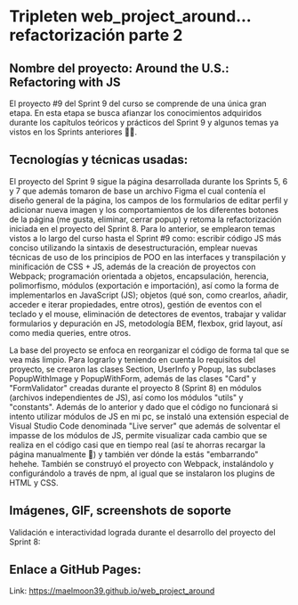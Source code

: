 # Tripleten web_project_around... refactorización parte 2

## Nombre del proyecto: Around the U.S.: Refactoring with JS

El proyecto #9 del Sprint 9 del curso se comprende de una única gran etapa. En esta etapa se busca afianzar los conocimientos adquiridos durante los capítulos teóricos y prácticos del Sprint 9 y algunos temas ya vistos en los Sprints anteriores 👩‍💻.

## Tecnologías y técnicas usadas:

El proyecto del Sprint 9 sigue la página desarrollada durante los Sprints 5, 6 y 7 que además tomaron de base un archivo Figma el cual contenía el diseño general de la página, los campos de los formularios de editar perfil y adicionar nueva imagen y los comportamientos de los diferentes botones de la página (me gusta, eliminar, cerrar popup) y retoma la refactorización iniciada en el proyecto del Sprint 8. Para lo anterior, se emplearon temas vistos a lo largo del curso hasta el Sprint #9 como: escribir código JS más conciso utilizando la sintaxis de desestructuración, emplear nuevas técnicas de uso de los principios de POO en las interfaces y transpilación y minificación de CSS + JS, además de la creación de proyectos con Webpack; programación orientada a objetos, encapsulación, herencia, polimorfismo, módulos (exportación e importación), así como la forma de implementarlos en JavaScript (JS); objetos (qué son, como crearlos, añadir, acceder e iterar propiedades, entre otros), gestión de eventos con el teclado y el mouse, eliminación de detectores de eventos, trabajar y validar formularios y depuración en JS, metodología BEM, flexbox, grid layout, así como media queries, entre otros.

La base del proyecto se enfoca en reorganizar el código de forma tal que se vea más limpio. Para lograrlo y teniendo en cuenta lo requisitos del proyecto, se crearon las clases Section, UserInfo y Popup, las subclases PopupWithImage y PopupWithForm, además de las clases "Card" y "FormValidator" creadas durante el proyecto 8 (Sprint 8) en módulos (archivos independientes de JS), así como los módulos "utils" y "constants". Además de lo anterior y dado que el código no funcionará si intento utilizar módulos de JS en mi pc, se instaló una extensión especial de Visual Studio Code denominada "Live server" que además de solventar el impasse de los módulos de JS, permite visualizar cada cambio que se realiza en el código casi que en tiempo real (así te ahorras recargar la página manualmente 🥳) y también ver dónde la estás "embarrando" hehehe. También se construyó el proyecto con Webpack, instalándolo y configurándolo a través de npm, al igual que se instalaron los plugins de HTML y CSS.

## Imágenes, GIF, screenshots de soporte

Validación e interactividad lograda durante el desarrollo del proyecto del Sprint 8:

## Enlace a GitHub Pages:

Link: https://maelmoon39.github.io/web_project_around
